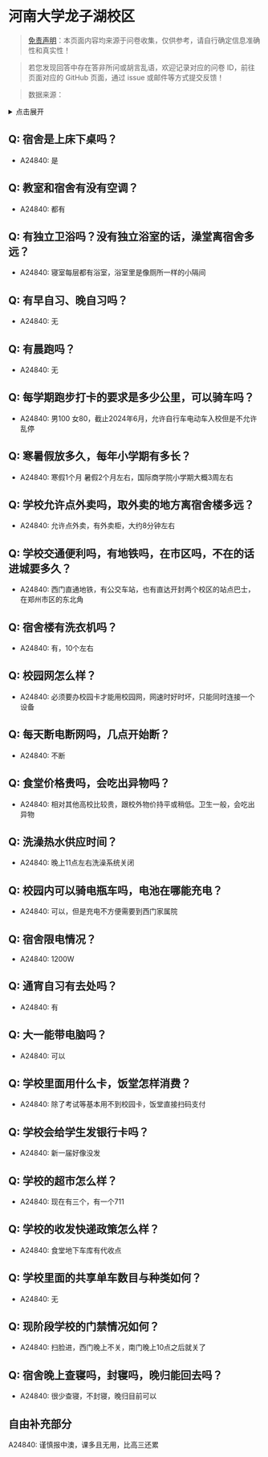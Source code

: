 # 河南大学龙子湖校区

> [免责声明](https://colleges.chat/#_3)：本页面内容均来源于问卷收集，仅供参考，请自行确定信息准确性和真实性！

> 若您发现回答中存在答非所问或胡言乱语，欢迎记录对应的问卷 ID，前往页面对应的 GitHub 页面，通过 issue 或邮件等方式提交反馈！

> 数据来源：

<details><summary>点击展开</summary>
<ul>
<li>A24840: 匿名 (2024 年 06 月)</li>
</ul>
</details>

## Q: 宿舍是上床下桌吗？

- A24840: 是

## Q: 教室和宿舍有没有空调？

- A24840: 都有

## Q: 有独立卫浴吗？没有独立浴室的话，澡堂离宿舍多远？

- A24840: 寝室每层都有浴室，浴室里是像厕所一样的小隔间

## Q: 有早自习、晚自习吗？

- A24840: 无

## Q: 有晨跑吗？

- A24840: 无

## Q: 每学期跑步打卡的要求是多少公里，可以骑车吗？

- A24840: 男100 女80，截止2024年6月，允许自行车电动车入校但是不允许乱停

## Q: 寒暑假放多久，每年小学期有多长？

- A24840: 寒假1个月 暑假2个月左右，国际商学院小学期大概3周左右

## Q: 学校允许点外卖吗，取外卖的地方离宿舍楼多远？

- A24840: 允许点外卖，有外卖柜，大约8分钟左右

## Q: 学校交通便利吗，有地铁吗，在市区吗，不在的话进城要多久？

- A24840: 西门直通地铁，有公交车站，也有直达开封两个校区的站点巴士，在郑州市区的东北角

## Q: 宿舍楼有洗衣机吗？

- A24840: 有，10个左右

## Q: 校园网怎么样？

- A24840: 必须要办校园卡才能用校园网，网速时好时坏，只能同时连接一个设备

## Q: 每天断电断网吗，几点开始断？

- A24840: 不断

## Q: 食堂价格贵吗，会吃出异物吗？

- A24840: 相对其他高校比较贵，跟校外物价持平或稍低。卫生一般，会吃出异物

## Q: 洗澡热水供应时间？

- A24840: 晚上11点左右洗澡系统关闭

## Q: 校园内可以骑电瓶车吗，电池在哪能充电？

- A24840: 可以，但是充电不方便需要到西门家属院

## Q: 宿舍限电情况？

- A24840: 1200W

## Q: 通宵自习有去处吗？

- A24840: 有

## Q: 大一能带电脑吗？

- A24840: 可以

## Q: 学校里面用什么卡，饭堂怎样消费？

- A24840: 除了考试等基本用不到校园卡，饭堂直接扫码支付

## Q: 学校会给学生发银行卡吗？

- A24840: 新一届好像没发

## Q: 学校的超市怎么样？

- A24840: 现在有三个，有一个711

## Q: 学校的收发快递政策怎么样？

- A24840: 食堂地下车库有代收点

## Q: 学校里面的共享单车数目与种类如何？

- A24840: 无

## Q: 现阶段学校的门禁情况如何？

- A24840: 扫脸进，西门晚上不关，南门晚上10点之后就关了

## Q: 宿舍晚上查寝吗，封寝吗，晚归能回去吗？

- A24840: 很少查寝，不封寝，晚归目前可以

## 自由补充部分

A24840: 谨慎报中澳，课多且无用，比高三还累
